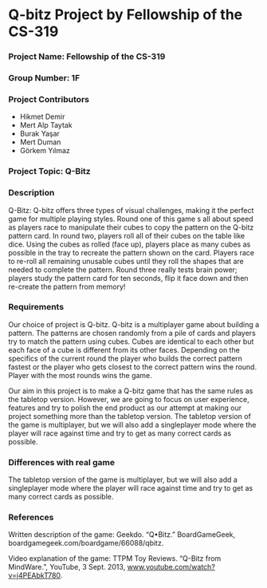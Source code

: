 # Q-bitz Project by Fellowship of the CS-319

### Project Name: Fellowship of the CS-319

### Group Number: 1F

### Project Contributors

  - Hikmet Demir
  - Mert Alp Taytak
  - Burak Yaşar
  - Mert Duman
  - Görkem Yılmaz

### Project Topic: Q-Bitz

### Description
Q-Bitz: Q-bitz offers three types of visual challenges, making it the perfect game for multiple playing styles. Round one of this game s all about speed as players race to manipulate their cubes to copy the pattern on the Q-bitz pattern card. In round two, players roll all of their cubes on the table like dice. Using the cubes as rolled (face up), players place as many cubes as possible in the tray to recreate the pattern shown on the card. Players race to re-roll all remaining unusable cubes until they roll the shapes that are needed to complete the pattern. Round three really tests brain power; players study the pattern card for ten seconds, flip it face down and then re-create the pattern from memory!
### Requirements
Our choice of project is Q-bitz. Q-bitz is a multiplayer game about building a pattern. The patterns are chosen randomly from a pile of cards and players try to match the pattern using cubes. Cubes are identical to each other but each face of a cube is different from its other faces. Depending on the specifics of the current round the player who builds the correct pattern fastest or the player who gets closest to the correct pattern wins the round. Player with the most rounds wins the game.

Our aim in this project is to make a Q-bitz game that has the same rules as the tabletop version. However, we are going to focus on user experience, features and try to polish the end product as our attempt at making our project something more than the tabletop version. The tabletop version of the game is multiplayer, but we will also add a singleplayer mode where the player will race against time and try to get as many correct cards as possible.
### Differences with real game
The tabletop version of the game is multiplayer, but we will also add a singleplayer mode where the player will race against time and try to get as many correct cards as possible.
### References
Written description of the game:
Geekdo. “Q•Bitz.” BoardGameGeek, boardgamegeek.com/boardgame/66088/qbitz.

Video explanation of the game:
TTPM Toy Reviews. “Q-Bitz from MindWare.”, YouTube, 3 Sept. 2013, www.youtube.com/watch?v=j4PEAbkT780.
